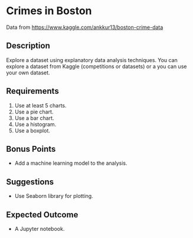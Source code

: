 # Crimes in Boston
Data from https://www.kaggle.com/ankkur13/boston-crime-data

## Description
Explore a dataset using explanatory data analysis techniques. You can explore a dataset from Kaggle (competitions or datasets) or a you can use your own dataset.

## Requirements
1. Use at least 5 charts.
2. Use a pie chart.
3. Use a bar chart.
4. Use a histogram.
5. Use a boxplot.

## Bonus Points
- Add a machine learning model to the analysis.

## Suggestions
- Use Seaborn library for plotting.

## Expected Outcome
- A Jupyter notebook.



